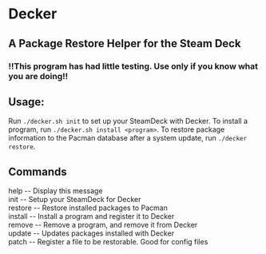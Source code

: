 # Decker
## A Package Restore Helper for the Steam Deck
### !!This program has had little testing. Use only if you know what you are doing!!

## Usage:
Run `./decker.sh init` to set up your SteamDeck with Decker.
To install a program, run `./decker.sh install <program>`.
To restore package information to the Pacman database after a system update, run `./decker restore`.

## Commands
help -- Display this message  
init -- Setup your SteamDeck for Decker  
restore -- Restore installed packages to Pacman  
install <package> -- Install a program and register it to Decker  
remove <package> -- Remove a program, and remove it from Decker  
update -- Updates packages installed with Decker  
patch <file> -- Register a file to be restorable. Good for config files  
